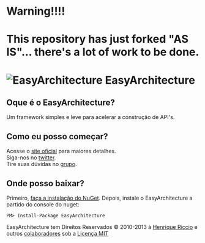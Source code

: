 Warning!!!!
===========
This repository has just forked "AS IS"... there's a lot of work to be done.
===========


<img src="http://www.gravatar.com/avatar/e3e660b0916a4de7b15ef41361ee9f8e.png" alt="EasyArchitecture"> EasyArchitecture
================================

Oque é o EasyArchitecture?
--------------------------------
Um framework simples e leve para acelerar a construção de API's.

Como eu posso começar?
--------------------------------
Acesse o [site oficial](http://easyarchitecture.org) para maiores detalhes. <br>
Siga-nos no [twitter](https://twitter.com/easyarchitect). <br>
Tire suas dúvidas no [grupo](https://groups.google.com/forum/#!forum/easyarchitectureframework).


Onde posso baixar?
--------------------------------
Primeiro, [faça a instalação do NuGet](http://docs.nuget.org/docs/start-here/installing-nuget). Depois, instale o EasyArchitecture a partido do console do nuget:

    PM> Install-Package EasyArchitecture

EasyArchitecture tem Direitos Reservados &copy; 2010-2013  à [Henrique Riccio](http://henriquericcio.com") e outros [colaboradores](https://github.com/EasyArchitecture?tab=members) sob a [Licença MIT](LICENSE.txt)
